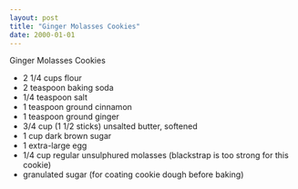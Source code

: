 ```yaml
---
layout: post
title: "Ginger Molasses Cookies"
date: 2000-01-01
---
```


Ginger Molasses Cookies

- 2 1/4 cups flour
- 2 teaspoon baking soda
- 1/4 teaspoon salt
- 1 teaspoon ground cinnamon
- 1 teaspoon ground ginger
- 3/4 cup (1 1/2 sticks) unsalted butter, softened
- 1 cup dark brown sugar
- 1 extra-large egg
- 1/4 cup regular unsulphured molasses (blackstrap is too strong for this cookie)
- granulated sugar (for coating cookie dough before baking)
